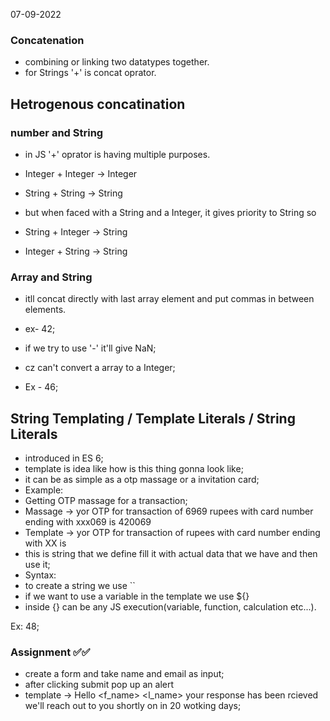 07-09-2022

### Concatenation
- combining or linking two datatypes together.
- for Strings '+' is concat oprator.


## Hetrogenous concatination
### number and String
- in JS '+' oprator is having multiple purposes.
 - Integer + Integer -> Integer
 - String + String -> String

- but when faced with a String and a Integer, it gives priority to String so
 - String + Integer -> String
 - Integer + String -> String

 ### Array and String 
 - itll concat directly with last array element and put commas in between elements.
 - ex- 42;

 - if we try to use '-' it'll give NaN;
  - cz can't convert a array to a Integer;
  - Ex - 46;


## String Templating / Template Literals / String Literals
- introduced in ES 6;
- template is idea like how is this thing gonna look like;
- it can be as simple as a otp massage or a invitation card;
- Example: 
 - Getting OTP massage for a transaction;
 - Massage -> yor OTP for transaction of 6969 rupees with card number ending with xxx069 is 420069 
 - Template -> yor OTP for transaction of <Amount> rupees 
   with card number ending with XX<CardNumber> is <OTP>
- this is string that we define fill it with actual data that we have and then use it;
- Syntax: 
 - to create a string we use `` 
 - if we want to use a variable in the template we use ${}
 - inside {} can be any JS execution(variable, function, calculation etc...).

Ex: 48;


### Assignment ✅✅
- create a form and take name and email as input;
- after clicking submit pop up an alert
- template -> Hello <f_name> <l_name> your response has been rcieved we'll reach out to you shortly on <email> in 20 wotking days;




